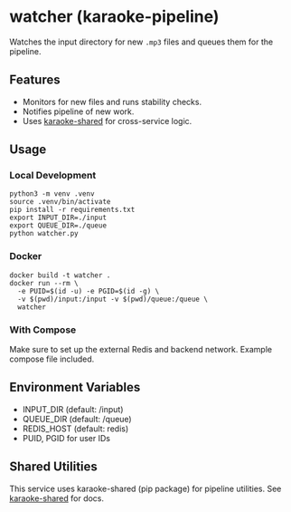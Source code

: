 # watcher (karaoke-pipeline)
Watches the input directory for new `.mp3` files and queues them for the pipeline.

## Features
- Monitors for new files and runs stability checks.
- Notifies pipeline of new work.
- Uses [karaoke-shared](https://github.com/svidal-nlive/karaoke-shared) for cross-service logic.

## Usage

### Local Development

```
python3 -m venv .venv
source .venv/bin/activate
pip install -r requirements.txt
export INPUT_DIR=./input
export QUEUE_DIR=./queue
python watcher.py
```

### Docker
```
docker build -t watcher .
docker run --rm \
  -e PUID=$(id -u) -e PGID=$(id -g) \
  -v $(pwd)/input:/input -v $(pwd)/queue:/queue \
  watcher
```

### With Compose
Make sure to set up the external Redis and backend network. Example compose file included.

## Environment Variables
- INPUT_DIR (default: /input)
- QUEUE_DIR (default: /queue)
- REDIS_HOST (default: redis)
- PUID, PGID for user IDs

## Shared Utilities
This service uses karaoke-shared (pip package) for pipeline utilities. See [karaoke-shared](https://github.com/svidal-nlive/karaoke-shared) for docs.
